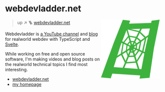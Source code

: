 # webdevladder.net

[<img src="/static/logo.svg" alt="a spider web between two rungs of a ladder" align="right" width="192" height="192">](https://www.webdevladder.net/)

> up ↗ 🪜 [webdevladder.net](https://www.webdevladder.net/)

Webdevladder is [a YouTube channel](https://youtube.com/@webdevladder) and
[blog](https://www.webdevladder.net/)
for realworld webdev with TypeScript and [Svelte](https://svelte.dev/).

While working on free and open source software,
I'm making videos and blog posts on the realworld technical topics I find most interesting.

- [webdevladder.net](https://www.webdevladder.net/)
- [my homepage](https://www.ryanatkn.com/)
